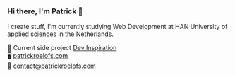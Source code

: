 ### Hi there, I'm Patrick 👋
I create stuff, I'm currently studying Web Development at HAN University of applied sciences in the Netherlands.


🚧 Current side project [Dev Inspiration](https://github.com/Patrickroelofs/devInspiration) <br />
🖥️ [patrickroelofs.com](https://patrickroelofs.com) <br />
📧 [contact@patrickroelofs.com](mailto:contact@patrickroelofs.com)

